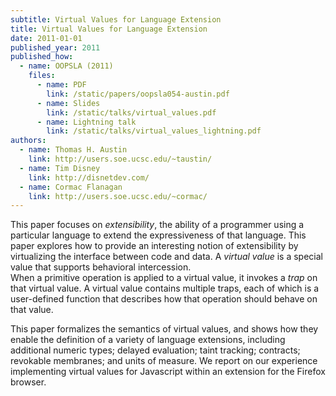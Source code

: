 ```yaml
---
subtitle: Virtual Values for Language Extension
title: Virtual Values for Language Extension
date: 2011-01-01
published_year: 2011
published_how:
  - name: OOPSLA (2011)
    files:
      - name: PDF
        link: /static/papers/oopsla054-austin.pdf
      - name: Slides
        link: /static/talks/virtual_values.pdf
      - name: Lightning talk
        link: /static/talks/virtual_values_lightning.pdf
authors:
  - name: Thomas H. Austin
    link: http://users.soe.ucsc.edu/~taustin/
  - name: Tim Disney
    link: http://disnetdev.com/
  - name: Cormac Flanagan
    link: http://users.soe.ucsc.edu/~cormac/
---
```


This paper focuses on _extensibility_, the ability of a
programmer using a particular language to extend the
expressiveness of that language.
This paper explores how to provide an interesting notion of
extensibility by virtualizing the interface between code and data.
A _virtual value_ is a special
value that supports behavioral intercession.  
When a primitive operation is applied to a virtual value,
it invokes a _trap_ on that virtual value.
A virtual value contains multiple traps, each of which is
a user-defined function that describes how that operation should
behave on that value.

This paper formalizes the semantics of virtual values, and shows how they
enable the definition of a variety of language extensions, including
additional numeric types; delayed evaluation; taint tracking; contracts; revokable membranes; and units of measure.
We report on our experience implementing virtual values for Javascript within an extension for the Firefox browser.
